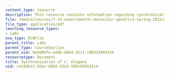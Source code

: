 ```yaml
---
content_type: resource
description: This resource contains information regarding synchronization of C. elegans.
file: /media/courses/7-15-experimental-molecular-genetics-spring-2015/c4cb8b1556ac80b5d2e3599c65b5d1c4_MIT7_15S15_Synchronization.pdf
file_type: application/pdf
learning_resource_types:
- Labs
ocw_type: OCWFile
parent_title: Labs
parent_type: CourseSection
parent_uid: 8a9d0dfe-ed4b-68b4-d111-c90332844534
resourcetype: Document
title: Synchronization of C. elegans
uid: c4cb8b15-56ac-80b5-d2e3-599c65b5d1c4
---
```

